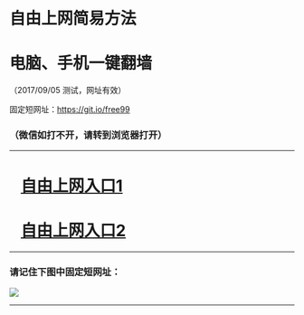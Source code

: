 ﻿# 自由上网简易方法

# 电脑、手机一键翻墙

（2017/09/05 测试，网址有效）

固定短网址：https://git.io/free99

### （微信如打不开，请转到浏览器打开）


***





# &nbsp;&nbsp; <a href="http://ft2850032648.fwq-tz1001.xyz/fwqtz01.html?t=090500116023 " target="_blank">自由上网入口1</a>
# &nbsp;&nbsp; <a href="http://ft2206231865.fwq-tz1002.xyz/fwqtz02.html?t=090500130389 " target="_blank">自由上网入口2</a>
***

### 请记住下图中固定短网址：

<img src="https://s3-us-west-2.amazonaws.com/fwq-1001/yjfq-20170905okok.png" /> 


***

